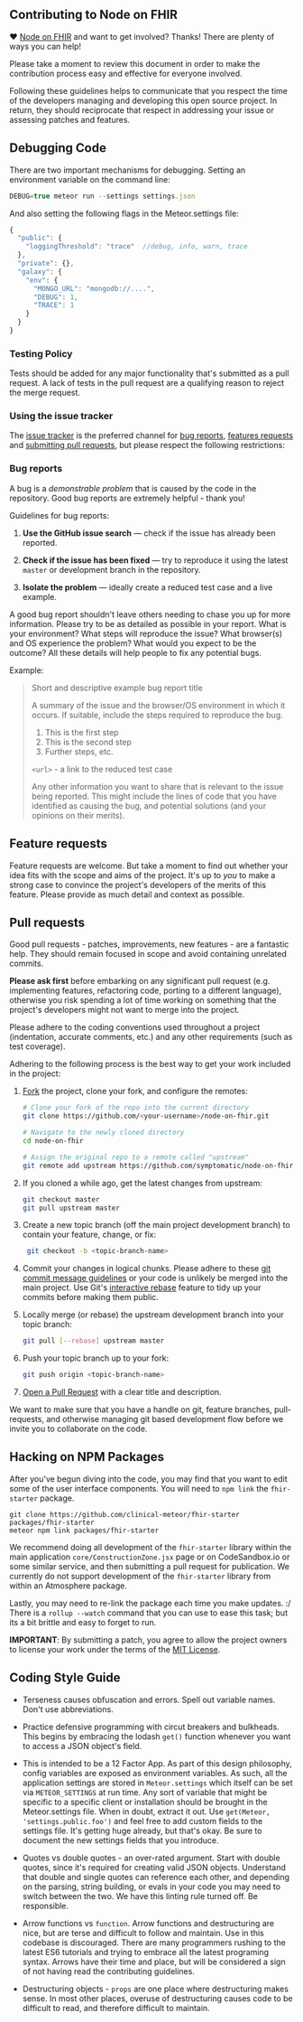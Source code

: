 ## Contributing to Node on FHIR

♥ [Node on FHIR](https://www.github.com/symptomatic/node-on-fhir) and want to get involved? Thanks!  There are plenty of ways you can help!

Please take a moment to review this document in order to make the contribution process easy and effective for everyone involved.

Following these guidelines helps to communicate that you respect the time of the developers managing and developing this open source project. In return, they should reciprocate that respect in addressing your issue or assessing patches and features.



## Debugging Code

There are two important mechanisms for debugging.  Setting an environment variable on the command line:

```js
DEBUG=true meteor run --settings settings.json
```

And also setting the following flags in the Meteor.settings file:

```js
{
  "public": {
    "loggingThreshold": "trace"  //debug, info, warn, trace
  },
  "private": {},
  "galaxy": {
    "env": {
      "MONGO_URL": "mongodb://....",
      "DEBUG": 1,
      "TRACE": 1
    }
  }
}
```



### Testing Policy 
Tests should be added for any major functionality that's submitted as a pull request.  A lack of tests in the pull request are a qualifying reason to reject the merge request.  


### Using the issue tracker

The [issue tracker](https://www.github.com/symptomatic/node-on-fhir/issues) is the preferred channel for [bug reports](#bugs), [features requests](#features) and [submitting pull requests](#pull-requests), but please respect the following restrictions:


<a name="bugs"></a>
### Bug reports

A bug is a _demonstrable problem_ that is caused by the code in the repository. Good bug reports are extremely helpful - thank you!

Guidelines for bug reports:

1. **Use the GitHub issue search** &mdash; check if the issue has already been reported.

2. **Check if the issue has been fixed** &mdash; try to reproduce it using the latest `master` or
   development branch in the repository.

3. **Isolate the problem** &mdash; ideally create a reduced test case and a live example.

A good bug report shouldn't leave others needing to chase you up for more information. Please try to
be as detailed as possible in your report. What is your environment? What steps will reproduce the
issue? What browser(s) and OS experience the problem? What would you expect to be the outcome? All
these details will help people to fix any potential bugs.

Example:

> Short and descriptive example bug report title
>
> A summary of the issue and the browser/OS environment in which it occurs. If suitable, include the
> steps required to reproduce the bug.
>
> 1. This is the first step
> 2. This is the second step
> 3. Further steps, etc.
>
> `<url>` - a link to the reduced test case
>
> Any other information you want to share that is relevant to the issue being reported. This might
> include the lines of code that you have identified as causing the bug, and potential solutions
> (and your opinions on their merits).


<a name="features"></a>
## Feature requests

Feature requests are welcome. But take a moment to find out whether your idea fits with the scope
and aims of the project. It's up to *you* to make a strong case to convince the project's developers
of the merits of this feature. Please provide as much detail and context as possible.


<a name="pull-requests"></a>
## Pull requests  

Good pull requests - patches, improvements, new features - are a fantastic help. They should remain
focused in scope and avoid containing unrelated commits.

**Please ask first** before embarking on any significant pull request (e.g. implementing features,
refactoring code, porting to a different language), otherwise you risk spending a lot of time
working on something that the project's developers might not want to merge into the project.

Please adhere to the coding conventions used throughout a project (indentation, accurate comments,
etc.) and any other requirements (such as test coverage).

Adhering to the following process is the best way to get your work included in the project:

1. [Fork](https://help.github.com/articles/fork-a-repo/) the project, clone your fork, and configure
   the remotes:

   ```bash
   # Clone your fork of the repo into the current directory
   git clone https://github.com/<your-username>/node-on-fhir.git

   # Navigate to the newly cloned directory
   cd node-on-fhir
   
   # Assign the original repo to a remote called "upstream"
   git remote add upstream https://github.com/symptomatic/node-on-fhir.git
   ```

2. If you cloned a while ago, get the latest changes from upstream:

   ```bash
   git checkout master
   git pull upstream master
   ```

3. Create a new topic branch (off the main project development branch) to contain your feature, change, or fix:

   ```bash
    git checkout -b <topic-branch-name>
   ```

4. Commit your changes in logical chunks. Please adhere to these [git commit message guidelines](http://tbaggery.com/2008/04/19/a-note-about-git-commit-messages.html)
   or your code is unlikely be merged into the main project. Use Git's [interactive rebase](https://help.github.com/articles/about-git-rebase/)
   feature to tidy up your commits before making them public.

5. Locally merge (or rebase) the upstream development branch into your topic branch:

   ```bash
   git pull [--rebase] upstream master
   ```

6. Push your topic branch up to your fork:

   ```bash
   git push origin <topic-branch-name>
   ```

7. [Open a Pull Request](https://help.github.com/articles/using-pull-requests/) with a clear title and description.


We want to make sure that you have a handle on git, feature branches, pull-requests, and otherwise managing git based development flow before we invite you to collaborate on the code.  

## Hacking on NPM Packages 

After you've begun diving into the code, you may find that you want to edit some of the user interface components.  You will need to `npm link` the `fhir-starter` package.  
```
git clone https://github.com/clinical-meteor/fhir-starter packages/fhir-starter  
meteor npm link packages/fhir-starter
```

We recommend doing all development of the `fhir-starter` library within the main application `core/ConstructionZone.jsx` page or on CodeSandbox.io or some similar service, and then submitting a pull request for publication.  We currently do not support development of the `fhir-starter` library from within an Atmosphere package.

Lastly, you may need to re-link the package each time you make updates.  :/  There is a `rollup --watch` command that you can use to ease this task; but its a bit brittle and easy to forget to run.   

**IMPORTANT**: By submitting a patch, you agree to allow the project owners to license your work under the terms of the [MIT License](LICENSE.txt).

## Coding Style Guide  

- Terseness causes obfuscation and errors.  Spell out variable names.  Don't use abbreviations.

- Practice defensive programming with circut breakers and bulkheads.  This begins by embracing the lodash `get()` function whenever you want to access a JSON object's field.  

- This is intended to be a 12 Factor App.  As part of this design philosophy, config variables are exposed as environment variables.  As such, all the application settings are stored in `Meteor.settings` which itself can be set via `METEOR_SETTINGS` at run time.  Any sort of variable that might be specific to a specific client or installation should be brought in the Meteor.settings file.  When in doubt, extract it out.  Use `get(Meteor, 'settings.public.foo')` and feel free to add custom fields to the settings file.  It's getting huge already, but that's okay.  Be sure to document the new settings fields that you introduce.  

- Quotes vs double quotes - an over-rated argument.  Start with double quotes, since it's required for creating valid JSON objects.  Understand that double and single quotes can reference each other, and depending on the parsing, string building, or evals in your code you may need to switch between the two.  We have this linting rule turned off.  Be responsible.

- Arrow functions vs `function`.  Arrow functions and destructuring are nice, but are terse and difficult to follow and maintain.  Use in this codebase is discouraged.  There are many programmers rushing to the latest ES6 tutorials and trying to embrace all the latest programing syntax.  Arrows have their time and place, but will be considered a sign of not having read the contributing guidelines.  

- Destructuring objects - `props` are one place where destructuring makes sense.  In most other places, overuse of destructuring causes code to be difficult to read, and therefore difficult to maintain.



